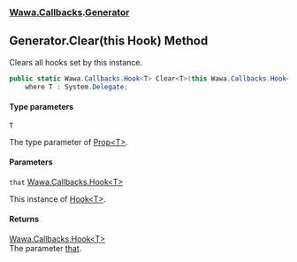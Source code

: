 ### [Wawa.Callbacks](Wawa.Callbacks.md 'Wawa.Callbacks').[Generator](Generator.md 'Wawa.Callbacks.Generator')

## Generator.Clear<T>(this Hook<T>) Method

Clears all hooks set by this instance.

```csharp
public static Wawa.Callbacks.Hook<T> Clear<T>(this Wawa.Callbacks.Hook<T> that)
    where T : System.Delegate;
```
#### Type parameters

<a name='Wawa.Callbacks.Generator.Clear_T_(thisWawa.Callbacks.Hook_T_).T'></a>

`T`

The type parameter of [Prop&lt;T&gt;](Prop{T}.md 'Wawa.Callbacks.Prop<T>').
#### Parameters

<a name='Wawa.Callbacks.Generator.Clear_T_(thisWawa.Callbacks.Hook_T_).that'></a>

`that` [Wawa.Callbacks.Hook&lt;](Hook{T}.md 'Wawa.Callbacks.Hook<T>')[T](Generator.Clear{T}(Hook{T}).md#Wawa.Callbacks.Generator.Clear_T_(thisWawa.Callbacks.Hook_T_).T 'Wawa.Callbacks.Generator.Clear<T>(this Wawa.Callbacks.Hook<T>).T')[&gt;](Hook{T}.md 'Wawa.Callbacks.Hook<T>')

This instance of [Hook&lt;T&gt;](Hook{T}.md 'Wawa.Callbacks.Hook<T>').

#### Returns
[Wawa.Callbacks.Hook&lt;](Hook{T}.md 'Wawa.Callbacks.Hook<T>')[T](Generator.Clear{T}(Hook{T}).md#Wawa.Callbacks.Generator.Clear_T_(thisWawa.Callbacks.Hook_T_).T 'Wawa.Callbacks.Generator.Clear<T>(this Wawa.Callbacks.Hook<T>).T')[&gt;](Hook{T}.md 'Wawa.Callbacks.Hook<T>')  
The parameter [that](Generator.Clear{T}(Hook{T}).md#Wawa.Callbacks.Generator.Clear_T_(thisWawa.Callbacks.Hook_T_).that 'Wawa.Callbacks.Generator.Clear<T>(this Wawa.Callbacks.Hook<T>).that').